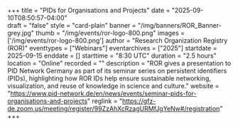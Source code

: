 +++
title = "PIDs for Organisations and Projects" 
date = "2025-09-10T08:50:57-04:00"  
draft = "false" 
style = "card-plain" 
banner = "/img/banners/ROR_Banner-grey.jpg" 
thumb = "/img/events/ror-logo-800.png" 
images = ['/img/events/ror-logo-800.png']
author = "Research Organization Registry (ROR)" 
eventtypes = ["Webinars"]
eventarchives = ["2025"]
startdate = 2025-09-15
enddate = []
starttime = "8:30 UTC"
duration = "2.5 hours"
location = "Online"
recorded = ""
description = "ROR gives a presentation to PID Network Germany as part of its seminar series on persistent identifiers (PIDs), highlighting how ROR IDs help ensure sustainable networking, visualization, and reuse of knowledge in science and culture."
website = "https://www.pid-network.de/en/news/events/seminar-pids-for-organisations-and-projects"
reglink = "https://gfz-de.zoom.us/meeting/register/99ZzAhXcRzagURMfJgYeNw#/registration"
+++


<!-- Post-event content template

## Materials 

- [Slides from event]()

{{< iframe "XXX" >}}

---

## Recording 

{{< youtube id="XXX" >}}


--!> 

